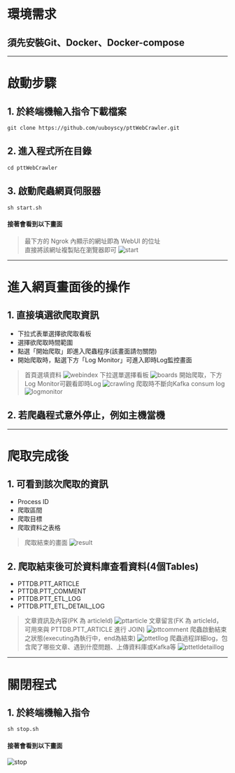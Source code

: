 # 環境需求
## 須先安裝Git、Docker、Docker-compose

* * *

# 啟動步驟
## 1. 於終端機輸入指令下載檔案
`git clone https://github.com/uuboyscy/pttWebCrawler.git`
## 2. 進入程式所在目錄
`cd pttWebCrawler`
## 3. 啟動爬蟲網頁伺服器
`sh start.sh`
#### 接著會看到以下畫面
>最下方的 Ngrok 內顯示的網址即為 WebUI 的位址<br>
>直接將該網址複製貼在瀏覽器即可
![start](start.png)

* * *

# 進入網頁畫面後的操作
## 1. 直接填選欲爬取資訊
- 下拉式表單選擇欲爬取看板
- 選擇欲爬取時間範圍
- 點選「開始爬取」即進入爬蟲程序(該畫面請勿關閉)
- 開始爬取時，點選下方「Log Monitor」可進入即時Log監控畫面
>首頁選填資料
![webindex](webindex.png "首頁選填資料")
>下拉選單選擇看板
![boards](boards.png "下拉選單選擇看板")
>開始爬取，下方Log Monitor可觀看即時Log
![crawling](crawling.png "開始爬取，下方Log Monitor可觀看即時Log")
>爬取時不斷向Kafka consum log
![logmonitor](logmonitor.png "爬取時不斷向Kafka consum log")
## 2. 若爬蟲程式意外停止，例如主機當機

* * *

# 爬取完成後
## 1. 可看到該次爬取的資訊
- Process ID
- 爬取區間
- 爬取目標
- 爬取資料之表格
>爬取結束的畫面
![result](result.png "爬取結束的畫面")
## 2. 爬取結束後可於資料庫查看資料(4個Tables)
- PTTDB.PTT_ARTICLE
- PTTDB.PTT_COMMENT
- PTTDB.PTT_ETL_LOG
- PTTDB.PTT_ETL_DETAIL_LOG
>文章資訊及內容(PK 為 articleId)
![pttarticle](pttarticle.png "PTTDB.PTT_ARTICLE")
>文章留言(FK 為 articleId，可用來與 PTTDB.PTT_ARTICLE 進行 JOIN)
![pttcomment](pttcomment.png "PTTDB.PTT_COMMENT")
>爬蟲啟動結束之狀態(executing為執行中，end為結束)
![pttetllog](pttetllog.png "PTTDB.PTT_ETL_LOG")
>爬蟲過程詳細log，包含爬了哪些文章、遇到什麼問題、上傳資料庫或Kafka等
![pttetldetaillog](pttetldetaillog.png "PTTDB.PTT_ETL_DETAIL_LOG")

* * *

# 關閉程式
## 1. 於終端機輸入指令
`sh stop.sh`
#### 接著會看到以下畫面
![stop](stop.png)
